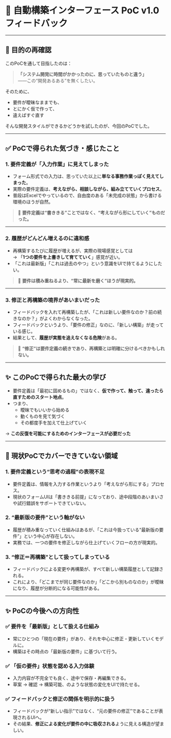 # 📝 自動構築インターフェース PoC v1.0 フィードバック

---

## 🎯 目的の再確認

このPoCを通して目指したのは：

> **「システム開発に時間がかかったのに、思っていたものと違う」**  
> ――この“開発あるある”を無くしたい。

そのために、
- 要件が曖昧なままでも、
- とにかく仮で作って、
- 違えばすぐ直す

そんな開発スタイルができるかどうかを試したのが、今回のPoCでした。

---

## ✅ PoCで得られた気づき・感じたこと

### 1. 要件定義が「入力作業」に見えてしまった

- フォーム形式での入力は、思っていた以上に**単なる事務作業っぽく見えてしまった**。
- 実際の要件定義は、**考えながら、相談しながら、組み立てていくプロセス**。
- 普段はExcelでやっているので、自由度のある「未完成の状態」から書ける環境のほうが自然。

> 🧠 **要件定義は“書ききる”ことではなく、“考えながら形にしていく”ものだった。**

---

### 2. 履歴がどんどん増えるのに違和感

- 再構築するたびに履歴が増えるが、実際の現場感覚としては  
  → 「**1つの要件を上書きして育てていく**」感覚が近い。
- 「これは最新版」「これは過去のやつ」という意識をUIで持てるようにしたい。

> 🧠 **要件は積み重ねるより、“常に最新を磨く”ほうが現実的。**

---

### 3. 修正と再構築の境界があいまいだった

- フィードバックを入れて再構築したが、「これは新しい要件なのか？前の続きなのか？」がよくわからなくなった。
- フィードバックというより、「要件の修正」なのに、「新しい構築」が走っている感じ。
- 結果として、**履歴が実態を追えなくなる危険**がある。

> 🧠 **“修正”は要件定義の続きであり、再構築とは明確に分けるべきかもしれない。**

---

## ✨ このPoCで得られた最大の学び

- 要件定義は「最初に固めるもの」ではなく、**仮で作って、触って、違ったら直すためのスタート地点**。
- つまり、
  - 曖昧でもいいから始める
  - 動くものを見て気づく
  - その都度手を加えて仕上げていく

→ **この反復を可能にするためのインターフェースが必要だった**

---

## 🚧 現状PoCでカバーできていない領域

### 1. 要件定義という“思考の過程”の表現不足

- 要件定義は、情報を入力する作業というより「考えながら形にする」プロセス。
- 現状のフォームUIは「書ききる前提」になっており、途中段階のあいまいさや試行錯誤をサポートできていない。

### 2. “最新版の要件”という軸がない

- 履歴が積み重なっていく仕組みはあるが、「これは今扱っている“最新版の要件”」という中心が存在しない。
- 実務では、一つの要件を修正しながら仕上げていくフローの方が現実的。

### 3. “修正＝再構築”として扱ってしまっている

- フィードバックによる変更や再構築が、すべて新しい構築履歴として記録される。
- これにより、「どこまでが同じ要件なのか」「どこから別ものなのか」が曖昧になり、履歴が分断的になる可能性がある。

---

## ✨ PoCの今後への方向性

### ✅ 要件を「最新版」として扱える仕組み

- 常にひとつの「現在の要件」があり、それを中心に修正・更新していくモデルに。
- 構築はその時点の「最新版の要件」に基づいて行う。

### ✅ 「仮の要件」状態を認める入力体験

- 入力内容が不完全でも良く、途中で保存・再編集できる。
- 草案 → 確認 → 構築可能、のような状態の変化をUIで持たせる。

### ✅ フィードバックと修正の関係を明示的に扱う

- フィードバックが“新しい指示”ではなく、“元の要件の修正”であることが表現されるUIへ。
- その結果、**修正による変化が要件の中に吸収される**ように見える構造が望ましい。
